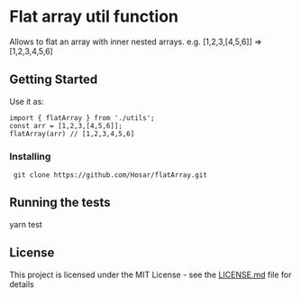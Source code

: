 # Flat array util function

Allows to flat an array with inner nested arrays.
e.g. [1,2,3,[4,5,6]] => [1,2,3,4,5,6]

## Getting Started

Use it as:
```
import { flatArray } from './utils';
const arr = [1,2,3,[4,5,6]];
flatArray(arr) // [1,2,3,4,5,6]
```

### Installing

```
 git clone https://github.com/Hosar/flatArray.git
```

## Running the tests

yarn test

## License

This project is licensed under the MIT License - see the [LICENSE.md](LICENSE.md) file for details
